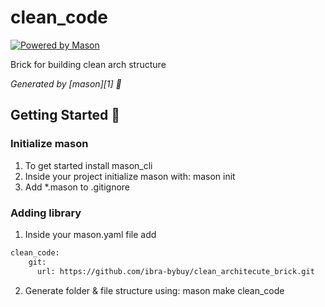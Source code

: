 # clean_code

[![Powered by Mason](https://img.shields.io/endpoint?url=https%3A%2F%2Ftinyurl.com%2Fmason-badge)](https://github.com/felangel/mason)

Brick for building clean arch structure

_Generated by [mason][1] 🧱_

## Getting Started 🚀

### Initialize mason
1. To get started install mason_cli
2. Inside your project initialize mason with: mason init
3. Add *.mason  to .gitignore

### Adding library
1. Inside your mason.yaml file add
```sh
clean_code:
    git:
      url: https://github.com/ibra-bybuy/clean_architecute_brick.git
```

2. Generate folder & file structure using: mason make clean_code